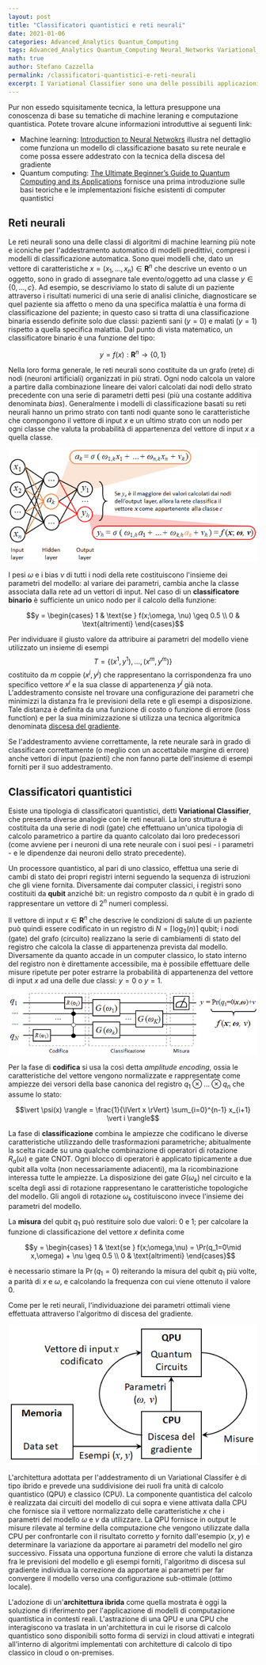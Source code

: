 ```yaml
---
layout: post
title: "Classificatori quantistici e reti neurali"
date: 2021-01-06
categories: Advanced_Analytics Quantum_Computing
tags: Advanced_Analytics Quantum_Computing Neural_Networks Variational_Classifier
math: true
author: Stefano Cazzella
permalink: /classificatori-quantistici-e-reti-neurali
excerpt: I Variational Classifier sono una delle possibili applicazioni pratiche della computazione quantistica all’ambito del machine learning. Essi hanno alcune analogie con le reti neurali sia nella struttura topologica che nelle tecniche di addestramento. Il confronto fra i due modelli può quindi essere utile per capire meglio i primi, partendo dai secondi.
---
```


Pur non essedo squisitamente tecnica, la lettura presuppone una conoscenza di base su tematiche di machine leraning e computazione quantistica. Potete trovare alcune informazioni introduttive ai seguenti link:

- Machine learning: [Introduction to Neural Netwokrs](https://towardsdatascience.com/simple-introduction-to-neural-networks-ac1d7c3d7a2c) illustra nel dettaglio come funziona un modello di classificazione basato su rete neurale e come possa essere addestrato con la tecnica della discesa del gradiente
- Quantum computing: [The Ultimate Beginner’s Guide to Quantum Computing and its Applications](https://towardsdatascience.com/the-ultimate-beginners-guide-to-quantum-computing-and-its-applications-5b43c8fbcd8f) fornisce una prima introduzione sulle basi teoriche e le implementazioni fisiche esistenti di computer quantistici

## Reti neurali

Le reti neurali sono una delle classi di algoritmi di machine learning più note e iconiche per l'addestramento automatico di modelli predittivi, compresi i modelli di classificazione automatica. Sono quei modelli che, dato un vettore di caratteristiche $x = (x_1, \dots, x_n)  \in \mathbf{R}^n$ che descrive un evento o un oggetto, sono in grado di assegnare tale evento/oggetto ad una classe $y \in \{0, \dots, c\}$. Ad esempio, se descriviamo lo stato di salute di un paziente attraverso i risultati numerici di una serie di analisi cliniche, diagnosticare se quel paziente sia affetto o meno da una specifica malattia è una forma di classificazione del paziente; in questo caso si tratta di una classificazione binaria essendo definite solo due classi: pazienti sani $(y = 0)$ e malati $(y = 1)$ rispetto a quella specifica malattia. Dal punto di vista matematico, un classificatore binario è una funzione del tipo:

$$y = f(x) : \mathbf{R}^n \rightarrow \{0, 1\}$$

Nella loro forma generale, le reti neurali sono costituite da un grafo (rete) di nodi (neuroni artificiali) organizzati in più strati. Ogni nodo calcola un valore a partire dalla combinazione lineare dei valori calcolati dai nodi dello strato precedente con una serie di parametri detti pesi (più una costante additiva denominata *bias*). Generalmente i modelli di classificazione basati su reti neurali hanno un primo strato con tanti nodi quante sono le caratteristiche che compongono il vettore di input $x$ e un ultimo strato con un nodo per ogni classe che valuta la probabilità di appartenenza del vettore di input $x$ a quella classe.

![ANN - Rete neurale](/images/posts/2021/ann.png)

I pesi $\omega$ e i bias $\nu$ di tutti i nodi della rete costituiscono l'insieme dei parametri del modello: al variare dei parametri, cambia anche la classe associata dalla rete ad un vettori di input. Nel caso di un **classificatore binario** è sufficiente un unico nodo per il calcolo della funzione:

$$y = \begin{cases}
1 & \text{se } f(x;\omega, \nu) \geq 0.5 \\
0 & \text{altrimenti}
\end{cases}$$

Per individuare il giusto valore da attribuire ai parametri del modello viene utilizzato un insieme di esempi $$T = \{(x^1,y^1),\dots,(x^m,y^m)\}$$ costituito da $m$ coppie $(x^j, y^j)$ che rappresentano la corrispondenza fra uno specifico vettore $x^j$ e la sua classe di appartenenza $y^j$ già nota. L'addestramento consiste nel trovare una configurazione dei parametri che minimizzi la distanza fra le previsioni della rete e gli esempi a disposizione. Tale distanza è definita da una funzione di costo o funzione di errore (loss function) e per la sua minimizzazione si utilizza una tecnica algoritmica denominata [discesa del gradiente](https://en.wikipedia.org/wiki/Gradient_descent).

Se l'addestramento avviene correttamente, la rete neurale sarà in grado di classificare correttamente (o meglio con un accettabile margine di errore) anche vettori di input (pazienti) che non fanno parte dell'insieme di esempi forniti per il suo addestramento.

## Classificatori quantistici

Esiste una tipologia di classificatori quantistici, detti **Variational Classifier**, che presenta diverse analogie con le reti neurali. La loro struttura è costituita da una serie di nodi (gate) che effettuano un'unica tipologia di calcolo parametrico a partire da quanto calcolato dai loro predecessori (come avviene per i neuroni di una rete neurale con i suoi pesi - i parametri - e le dipendenze dai neuroni dello strato precedente).

Un processore quantistico, al pari di uno classico, effettua una serie di cambi di stato dei propri registri interni seguendo la sequenza di istruzioni che gli viene fornita. Diversamente dai computer classici, i registri sono costituiti da **qubit** anziché bit: un registro composto da $n$ qubit è in grado di rappresentare un vettore di $2^n$ numeri complessi.

Il vettore di input $x \in \mathbf{R}^n$ che descrive le condizioni di salute di un paziente può quindi essere codificato in un registro di $N = \lceil \log_2(n) \rceil$ qubit; i nodi (gate) del grafo (circuito) realizzano la serie di cambiamenti di stato del registro che calcola la classe di appartenenza prevista dal modello. Diversamente da quanto accade in un computer classico, lo stato interno del registro non è direttamente accessibile, ma è possibile effettuare delle misure ripetute per poter estrarre la probabilità di appartenenza del vettore di input $x$ ad una delle due classi: $y=0$ o $y=1$.

![Variational Quantum Classifier - circuit model](/images/posts/2021/vqc-1.png)

Per la fase di **codifica** si usa la così detta *amplitude encoding*, ossia le caratteristiche del vettore vengono normalizzate e rappresentate come ampiezze dei versori della base canonica del registro $q_1 \otimes \dots \otimes q_n$ che assume lo stato:

$$\vert \psi(x) \rangle = \frac{1}{\lVert x \rVert} \sum_{i=0}^{n-1} x_{i+1} \vert i \rangle$$

La fase di **classificazione** combina le ampiezze che codificano le diverse caratteristiche utilizzando delle trasformazioni parametriche; abitualmente la scelta ricade su una qualche combinazione di operatori di rotazione $R_a(\omega)$ e gate CNOT. Ogni blocco di operatori è applicato tipicamente a due qubit alla volta (non necessariamente adiacenti), ma la ricombinazione interessa tutte le ampiezze. La disposizione dei gate $G(\omega_k)$ nel circuito e la scelta degli assi di rotazione rappresentano le caratteristiche topologiche del modello. Gli angoli di rotazione $\omega_k$ costituiscono invece l'insieme dei parametri del modello.

La **misura** del qubit $q_1$ può restituire solo due valori: 0 e 1; per calcolare la funzione di classificazione del vettore $x$ definita come

$$y = \begin{cases}
1 & \text{se } f(x;\omega,\nu) = \Pr(q_1=0\mid x,\omega) + \nu \geq 0.5 \\
0 & \text{altrimenti}
\end{cases}$$

è necessario stimare la $\Pr(q_1=0)$ reiterando la misura del qubit $q_1$ più volte, a parità di $x$ e $\omega$, e calcolando la frequenza con cui viene ottenuto il valore 0.

Come per le reti neurali, l'individuazione dei parametri ottimali viene effettuata attraverso l'algoritmo di discesa del gradiente.

![Hybrid quantum architecture for Variational Quantum Classifiers](/images/posts/2021/vqc-2.png)

L'architettura adottata per l'addestramento di un Variational Classifer è di tipo ibrido e prevede una suddivisione dei ruoli fra unità di calcolo quantistico (QPU) e classico (CPU). La componente quantistica del calcolo è realizzata dai circuiti del modello di cui sopra e viene attivata dalla CPU che fornisce sia il vettore normalizzato delle caratteristiche $x$ che i parametri del modello $\omega$ e $\nu$ da utilizzare. La QPU fornisce in output le misure rilevate al termine della computazione che vengono utilizzate dalla CPU per confrontarle con il risultato corretto $y$ fornito dall'esempio $(x, y)$ e determinare la variazione da apportare ai parametri del modello nel giro successivo. Fissata una opportuna funzione di errore che valuti la distanza fra le previsioni del modello e gli esempi forniti, l'algoritmo di discesa sul gradiente individua la correzione da apportare ai parametri per far convergere il modello verso una configurazione sub-ottimale (ottimo locale).

L'adozione di un'**architettura ibrida** come quella mostrata è oggi la soluzione di riferimento per l'applicazione di modelli di computazione quantistica in contesti reali. L'astrazione di una QPU e una CPU che interagiscono va traslata in un'architettura in cui le risorse di calcolo quantistico sono disponibili sotto forma di servizi in cloud attivati e integrati all'interno di algoritmi implementati con architetture di calcolo di tipo classico in cloud o on-premises.
